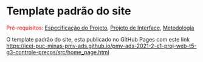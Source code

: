# Template padrão do site

<span style="color:red">Pré-requisitos: <a href="2-Especificação do Projeto.md"> Especificação do Projeto</a></span>, <a href="3-Projeto de Interface.md"> Projeto de Interface</a>, <a href="4-Metodologia.md"> Metodologia</a>

O template padrão do site, esta publicado no GitHub Pages com este link https://icei-puc-minas-pmv-ads.github.io/pmv-ads-2021-2-e1-proj-web-t5-g3-controle-precos/src/home_page.html

